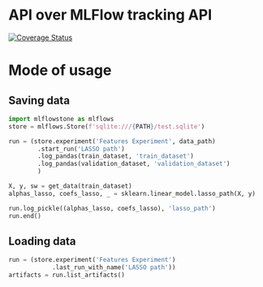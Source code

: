 # API over MLFlow tracking API

[![Coverage Status](https://coveralls.io/repos/github/lucianolorenti/mlwolf/badge.svg?branch=main)](https://coveralls.io/github/lucianolorenti/mlwolf?branch=main)


# Mode of usage

## Saving data

```python
import mlflowstone as mlflows
store = mlflows.Store(f'sqlite:///{PATH}/test.sqlite')

run = (store.experiment('Features Experiment', data_path)
        .start_run('LASSO path')
        .log_pandas(train_dataset, 'train_dataset')
        .log_pandas(validation_dataset, 'validation_dataset')
        )

X, y, sw = get_data(train_dataset)
alphas_lasso, coefs_lasso, _ = sklearn.linear_model.lasso_path(X, y)

run.log_pickle((alphas_lasso, coefs_lasso), 'lasso_path')
run.end()
```

## Loading data
```python
run = (store.experiment('Features Experiment')
            .last_run_with_name('LASSO path'))
artifacts = run.list_artifacts()
```